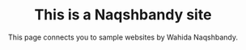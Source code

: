 <div align="center">
<h1>This is a Naqshbandy site</h1>
<p>This page connects you to sample websites by Wahida Naqshbandy.</p>
